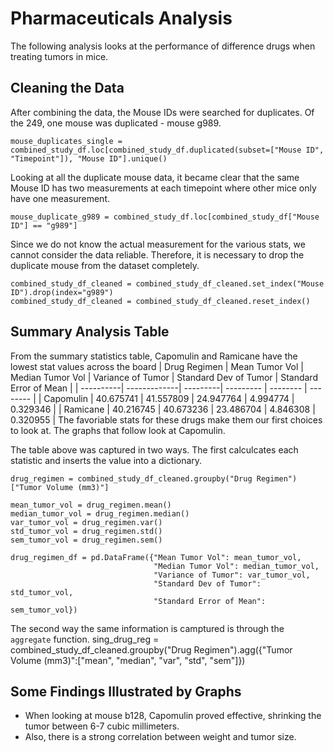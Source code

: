 # Pharmaceuticals Analysis
The following analysis looks at the performance of difference drugs when treating tumors in mice. 

## Cleaning the Data
After combining the data, the Mouse IDs were searched for duplicates. Of the 249, one mouse was duplicated - mouse g989.

    mouse_duplicates_single = combined_study_df.loc[combined_study_df.duplicated(subset=["Mouse ID", "Timepoint"]), "Mouse ID"].unique()

Looking at all the duplicate mouse data, it became clear that the same Mouse ID has two measurements at each timepoint where other mice only have one measurement.

    mouse_duplicate_g989 = combined_study_df.loc[combined_study_df["Mouse ID"] == "g989"]

Since we do not know the actual measurement for the various stats, we cannot consider the data reliable. Therefore, it is necessary to drop the duplicate mouse from the dataset completely.

    combined_study_df_cleaned = combined_study_df_cleaned.set_index("Mouse ID").drop(index="g989")
    combined_study_df_cleaned = combined_study_df_cleaned.reset_index()

## Summary Analysis Table
From the summary statistics table, Capomulin and Ramicane have the lowest stat values across the board
| Drug Regimen | Mean Tumor Vol | Median Tumor Vol | Variance of Tumor | Standard Dev of Tumor | Standard Error of Mean |
| ----------| -------------| ---------| --------- | -------- | -------- |
| Capomulin |	40.675741 |	41.557809 | 24.947764 | 4.994774 | 0.329346 |
| Ramicane | 40.216745 | 40.673236 | 23.486704 | 4.846308 |	0.320955 |
The favoriable stats for these drugs make them our first choices to look at. The graphs that follow look at Capomulin. 

The table above was captured in two ways. The first calculcates each statistic and inserts the value into a dictionary.

    drug_regimen = combined_study_df_cleaned.groupby("Drug Regimen")["Tumor Volume (mm3)"]

    mean_tumor_vol = drug_regimen.mean()
    median_tumor_vol = drug_regimen.median()
    var_tumor_vol = drug_regimen.var()
    std_tumor_vol = drug_regimen.std()
    sem_tumor_vol = drug_regimen.sem()

    drug_regimen_df = pd.DataFrame({"Mean Tumor Vol": mean_tumor_vol, 
                                    "Median Tumor Vol": median_tumor_vol, 
                                    "Variance of Tumor": var_tumor_vol, 
                                    "Standard Dev of Tumor": std_tumor_vol, 
                                    "Standard Error of Mean": sem_tumor_vol})

The second way the same information is camptured is through the `aggregate` function. 
    sing_drug_reg = combined_study_df_cleaned.groupby("Drug Regimen").agg({"Tumor Volume (mm3)":["mean", "median", "var", "std", "sem"]})

## Some Findings Illustrated by Graphs
- When looking at mouse b128, Capomulin proved effective, shrinking the tumor between 6-7 cubic millimeters. 
- Also, there is a strong correlation between weight and tumor size.
